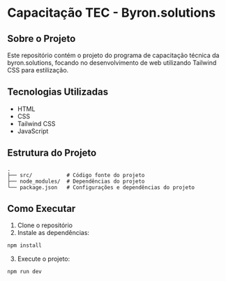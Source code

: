 # Capacitação TEC - Byron.solutions

## Sobre o Projeto
Este repositório contém o projeto do programa de capacitação técnica da byron.solutions, focando no desenvolvimento de web utilizando Tailwind CSS para estilização.

## Tecnologias Utilizadas
- HTML
- CSS
- Tailwind CSS
- JavaScript

## Estrutura do Projeto
```
.
├── src/           # Código fonte do projeto
├── node_modules/  # Dependências do projeto
└── package.json   # Configurações e dependências do projeto
```

## Como Executar
1. Clone o repositório
2. Instale as dependências:
```bash
npm install
```
3. Execute o projeto:
```bash
npm run dev
```